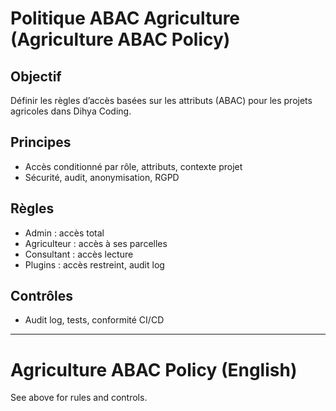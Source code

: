 # Politique ABAC Agriculture (Agriculture ABAC Policy)

## Objectif
Définir les règles d’accès basées sur les attributs (ABAC) pour les projets agricoles dans Dihya Coding.

## Principes
- Accès conditionné par rôle, attributs, contexte projet
- Sécurité, audit, anonymisation, RGPD

## Règles
- Admin : accès total
- Agriculteur : accès à ses parcelles
- Consultant : accès lecture
- Plugins : accès restreint, audit log

## Contrôles
- Audit log, tests, conformité CI/CD

---

# Agriculture ABAC Policy (English)

See above for rules and controls.
